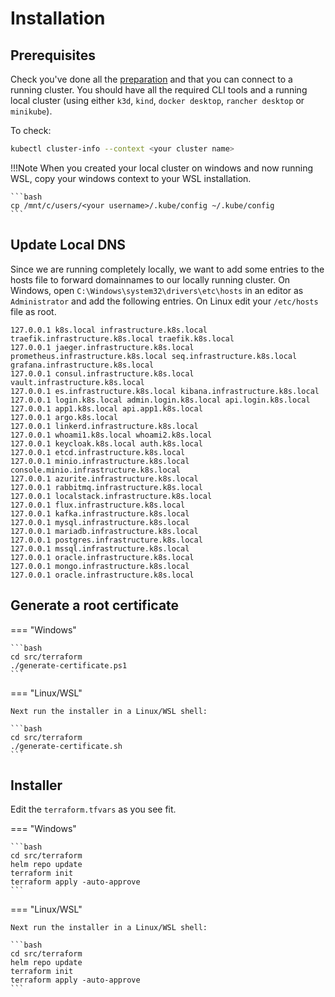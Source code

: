 <!-- markdownlint-disable MD046 -->
# Installation

## Prerequisites

Check you've done all the [preparation](./preparation.md) and that you can connect to a running cluster. You should have all the required CLI tools and a running local cluster (using either `k3d`, `kind`, `docker desktop`, `rancher desktop` or `minikube`).

To check:

```bash
kubectl cluster-info --context <your cluster name>
```

!!!Note
    When you created your local cluster on windows and now running WSL, copy your windows context to your WSL installation.

    ```bash
    cp /mnt/c/users/<your username>/.kube/config ~/.kube/config
    ```

## Update Local DNS

Since we are running completely locally, we want to add some entries to the hosts file to forward domainnames to our locally running cluster.
On Windows, open `C:\Windows\system32\drivers\etc\hosts` in an editor as `Administrator` and add the following entries.
On Linux edit your `/etc/hosts` file as root.

```text
127.0.0.1 k8s.local infrastructure.k8s.local traefik.infrastructure.k8s.local traefik.k8s.local
127.0.0.1 jaeger.infrastructure.k8s.local prometheus.infrastructure.k8s.local seq.infrastructure.k8s.local grafana.infrastructure.k8s.local
127.0.0.1 consul.infrastructure.k8s.local vault.infrastructure.k8s.local
127.0.0.1 es.infrastructure.k8s.local kibana.infrastructure.k8s.local
127.0.0.1 login.k8s.local admin.login.k8s.local api.login.k8s.local
127.0.0.1 app1.k8s.local api.app1.k8s.local
127.0.0.1 argo.k8s.local
127.0.0.1 linkerd.infrastructure.k8s.local
127.0.0.1 whoami1.k8s.local whoami2.k8s.local
127.0.0.1 keycloak.k8s.local auth.k8s.local
127.0.0.1 etcd.infrastructure.k8s.local
127.0.0.1 minio.infrastructure.k8s.local console.minio.infrastructure.k8s.local
127.0.0.1 azurite.infrastructure.k8s.local
127.0.0.1 rabbitmq.infrastructure.k8s.local
127.0.0.1 localstack.infrastructure.k8s.local
127.0.0.1 flux.infrastructure.k8s.local
127.0.0.1 kafka.infrastructure.k8s.local
127.0.0.1 mysql.infrastructure.k8s.local
127.0.0.1 mariadb.infrastructure.k8s.local
127.0.0.1 postgres.infrastructure.k8s.local
127.0.0.1 mssql.infrastructure.k8s.local
127.0.0.1 oracle.infrastructure.k8s.local
127.0.0.1 mongo.infrastructure.k8s.local
127.0.0.1 oracle.infrastructure.k8s.local
```

## Generate a root certificate

=== "Windows"

    ```bash
    cd src/terraform
    ./generate-certificate.ps1
    ```

=== "Linux/WSL"

    Next run the installer in a Linux/WSL shell:

    ```bash
    cd src/terraform
    ./generate-certificate.sh
    ```

## Installer

Edit the `terraform.tfvars` as you see fit.

=== "Windows"

    ```bash
    cd src/terraform
    helm repo update
    terraform init
    terraform apply -auto-approve
    ```

=== "Linux/WSL"

    Next run the installer in a Linux/WSL shell:

    ```bash
    cd src/terraform
    helm repo update
    terraform init
    terraform apply -auto-approve
    ```
